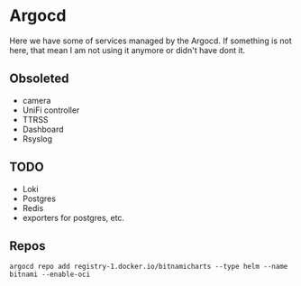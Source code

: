 # Argocd

Here we have some of services managed by the Argocd. If something is not here, that mean I am not using it anymore or didn't have dont it.

## Obsoleted

* camera
* UniFi controller
* TTRSS
* Dashboard
* Rsyslog

## TODO

* Loki
* Postgres
* Redis
* exporters for postgres, etc.

## Repos

```
argocd repo add registry-1.docker.io/bitnamicharts --type helm --name bitnami --enable-oci
```
